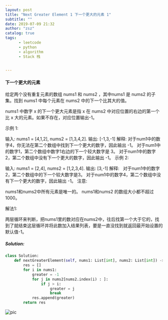 ```yaml
---
layout: post
title: "Next Greater Element 1 下一个更大的元素 1"
subtitle: ""
date: 2019-07-09 21:32
author: "zsz"
catalog: true
tags: 
      - leetcode
      - python
      - algorithm
      - Stack 栈
      

---
```







#### 下一个更大的元素

给定两个没有重复元素的数组 nums1 和 nums2 ，其中nums1 是 nums2 的子集。找到 nums1 中每个元素在 nums2 中的下一个比其大的值。

nums1 中数字 x 的下一个更大元素是指 x 在 nums2 中对应位置的右边的第一个比 x 大的元素。如果不存在，对应位置输出-1。

示例 1:

输入: nums1 = [4,1,2], nums2 = [1,3,4,2].
输出: [-1,3,-1]
解释:
    对于num1中的数字4，你无法在第二个数组中找到下一个更大的数字，因此输出 -1。
    对于num1中的数字1，第二个数组中数字1右边的下一个较大数字是 3。
    对于num1中的数字2，第二个数组中没有下一个更大的数字，因此输出 -1。
示例 2:

输入: nums1 = [2,4], nums2 = [1,2,3,4].
输出: [3,-1]
解释:
    对于num1中的数字2，第二个数组中的下一个较大数字是3。
    对于num1中的数字4，第二个数组中没有下一个更大的数字，因此输出 -1。
注意:

nums1和nums2中所有元素是唯一的。
nums1和nums2 的数组大小都不超过1000。



















解法1:

两层循环来判断，把nums1里的数对应在nums2中，往后找第一个大于它的，找到了就结束这层循环并将此数加入结果列表，要是一直没找到就返回最开始设置的默认值-1。




##### Solution:

```python
class Solution:
    def nextGreaterElement(self, nums1: List[int], nums2: List[int]) -> List[int]:
        res = []
        for i in nums1:
            greater = -1
            for j in nums2[nums2.index(i) : ]:
                if j > i:
                    greater = j
                    break
            res.append(greater)
        return res                     
```



![pic](http://ww2.sinaimg.cn/large/006tNc79gy1g4tpvhjna4j30uc0hs40d.jpg)


